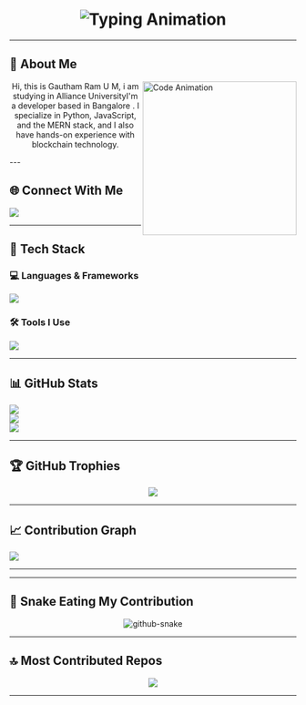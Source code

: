 <h1 align="center">
  <img src="https://readme-typing-svg.herokuapp.com?font=Fira+Code&size=25&pause=1000&center=true&vCenter=true&width=500&lines=Hi+I'm+Gautham+Ram+U+M!;Full-Stack+Developer;Creative+Tech+Educator;Building+Cool+Things+🚀" alt="Typing Animation" />
</h1>


---

## 🧠 About Me

<img align="right" src="https://mir-s3-cdn-cf.behance.net/project_modules/source/06f21a161921919.63cd7887d0a70.gif" width="270" alt="Code Animation" />

<p align = "center">Hi, this is Gautham Ram U M, i am studying in Alliance UniversityI'm a developer based in Bangalore . I specialize in Python, JavaScript, and the MERN stack, and I also have hands-on experience with blockchain technology.</p>
---

## 🌐 Connect With Me

<p>
  <a href="https://www.linkedin.com/in/gautham-ram-4404b431a?utm_source=share&utm_campaign=share_via&utm_content=profile&utm_medium=android_app" target="_blank"><img src="https://skillicons.dev/icons?i=linkedin" /></a>
</p>

---

## 🧰 Tech Stack

### 💻 Languages & Frameworks
  <img src="https://skillicons.dev/icons?i=html,css,js,react,nodejs,express,mongodb,python,tailwind" />


### 🛠️ Tools I Use
<p>
  <img src="https://skillicons.dev/icons?i=git,github,vscode,vercel,postman,prisma,figma,npm" />
</p>

---


## 📊 GitHub Stats

<p display="flex">
  <img src="https://github-readme-stats.vercel.app/api?username=Umgauthamram&theme=github_dark&hide_border=false&include_all_commits=true&count_private=true" />
  <br/>
  <img src="https://streak-stats.demolab.com?user=Umgauthamram&theme=github-dark&hide_border=false" />
  <br/>
  <img src="https://github-readme-stats.vercel.app/api/top-langs/?username=Umgauthamram&theme=github_dark&hide_border=false&layout=compact" />
</p>

---

## 🏆 GitHub Trophies

<p align="center">
  <img src="https://github-profile-trophy.vercel.app/?username=Umgauthamram&theme=algolia&no-frame=false&no-bg=true&margin-w=15" />
</p>

---

## 📈 Contribution Graph

<p>
  <img src="https://github-readme-activity-graph.vercel.app/graph?username=Umgauthamram&theme=react-dark&bg_color=1d1d1d&color=00bcd4&line=00f5a0&point=f5a623&area=true&hide_border=true" />
</p>

---

---

## 🐍 Snake Eating My Contribution

<p align="center">
  <picture >
    <source media="(prefers-color-scheme: dark)" srcset="https://raw.githubusercontent.com/tobiasmeyhoefer/tobiasmeyhoefer/output/github-snake-dark.svg" />
    <source media="(prefers-color-scheme: light)" srcset="https://raw.githubusercontent.com/tobiasmeyhoefer/tobiasmeyhoefer/output/github-snake.svg" />
    <img alt="github-snake" src="https://raw.githubusercontent.com/tobiasmeyhoefer/tobiasmeyhoefer/output/github-snake.svg" />
  </picture>
</p>

---

## 🔝 Most Contributed Repos

<p align="center">
  <img src="https://github-contributor-stats.vercel.app/api?username=Umgauthamram&limit=5&theme=dark&combine_all_yearly_contributions=true" />
</p>

---

 
